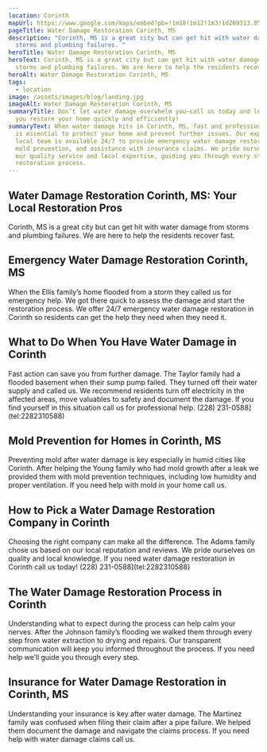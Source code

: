 ```yaml
---
location: Corinth
mapUrl: https://www.google.com/maps/embed?pb=!1m18!1m12!1m3!1d209313.85467724953!2d-88.68337861699564!3d34.94334821410984!2m3!1f0!2f0!3f0!3m2!1i1024!2i768!4f13.1!3m3!1m2!1s0x887dc12c77c89489%3A0x4d53b70ff8aecc99!2sCorinth%2C%20MS%2038834%2C%20USA!5e0!3m2!1sen!2sph!4v1728661864152!5m2!1sen!2sph
pageTitle: Water Damage Restoration Corinth, MS
description: "Corinth, MS is a great city but can get hit with water damage from
  storms and plumbing failures. "
heroTitle: Water Damage Restoration Corinth, MS
heroText: Corinth, MS is a great city but can get hit with water damage from
  storms and plumbing failures. We are here to help the residents recover fast.
heroAlt: Water Damage Restoration Corinth, MS
tags:
  - location
image: /assets/images/blog/landing.jpg
imageAlt: Water Damage Restoration Corinth, MS
summaryTitle: Don’t let water damage overwhelm you—call us today and let us help
  you restore your home quickly and efficiently!
summaryText: When water damage hits in Corinth, MS, fast and professional help
  is essential to protect your home and prevent further issues. Our experienced
  local team is available 24/7 to provide emergency water damage restoration,
  mold prevention, and assistance with insurance claims. We pride ourselves on
  our quality service and local expertise, guiding you through every step of the
  restoration process.
---
```

## Water Damage Restoration Corinth, MS: Your Local Restoration Pros

Corinth, MS is a great city but can get hit with water damage from storms and plumbing failures. We are here to help the residents recover fast.

## Emergency Water Damage Restoration Corinth, MS

When the Ellis family’s home flooded from a storm they called us for emergency help. We got there quick to assess the damage and start the restoration process. We offer 24/7 emergency water damage restoration in Corinth so residents can get the help they need when they need it.

## What to Do When You Have Water Damage in Corinth

Fast action can save you from further damage. The Taylor family had a flooded basement when their sump pump failed. They turned off their water supply and called us. We recommend residents turn off electricity in the affected areas, move valuables to safety and document the damage. If you find yourself in this situation call us for professional help.
(228) 231-0588](tel:2282310588)

## Mold Prevention for Homes in Corinth, MS

Preventing mold after water damage is key especially in humid cities like Corinth. After helping the Young family who had mold growth after a leak we provided them with mold prevention techniques, including low humidity and proper ventilation. If you need help with mold in your home call us.

## How to Pick a Water Damage Restoration Company in Corinth

Choosing the right company can make all the difference. The Adams family chose us based on our local reputation and reviews. We pride ourselves on quality and local knowledge. If you need water damage restoration in Corinth call us today!
(228) 231-0588](tel:2282310588)

## The Water Damage Restoration Process in Corinth

Understanding what to expect during the process can help calm your nerves. After the Johnson family’s flooding we walked them through every step from water extraction to drying and repairs. Our transparent communication will keep you informed throughout the process. If you need help we’ll guide you through every step.

## Insurance for Water Damage Restoration in Corinth, MS

Understanding your insurance is key after water damage. The Martinez family was confused when filing their claim after a pipe failure. We helped them document the damage and navigate the claims process. If you need help with water damage claims call us.
